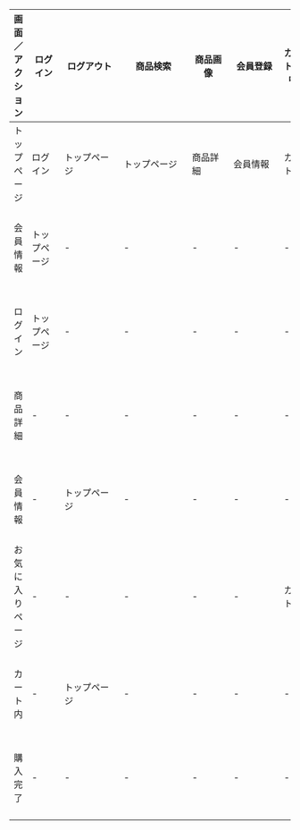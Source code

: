 |画面／アクション|ログイン|ログアウト|商品検索|商品画像|会員登録|カートの中|商品一覧|カートに入れる|前の画面に戻る|詳細へ|注文確定|トップページ|
|---------------|-------|---------|--------|-------|-------|----------|------|-------------|-------------|-----|--------|----------|
|トップページ|ログイン|トップページ|トップページ|商品詳細|会員情報|カート内|トップページ|-         |-            |-    |-       |トップページ|
|会員情報|トップページ|-          |-          |-     |-       |-        |-     |-             |-            |-    |-       |トップページ|
|ログイン|トップページ|-          |-          |-     |-       |-        |-     |-             |-            |-    |-       |トップページ|
|商品詳細|-          |-          |-          |-     |-       |-        |-     |カート内       |トップページ  |商品詳細|-     |トップページ|
|会員情報|-          |トップページ|-          |-     |-       |-        |-     |-             |-            |-      |-      |トップページ|
|お気に入りページ|-　　|-　　　　　|-　　　　　　|-　　　|-　　　　|カート内　|-　　　|商品詳細　　　|-　　　　　　　|-      |-      |トップページ|
|カート内|-          |トップページ|-          |-     |-       |-        |-     |-             |-            |-      |購入完了|トップページ|
|購入完了|-          |-          |-          |-     |-       |-        |-     |-             |-            |-      |-       |トップページ|
